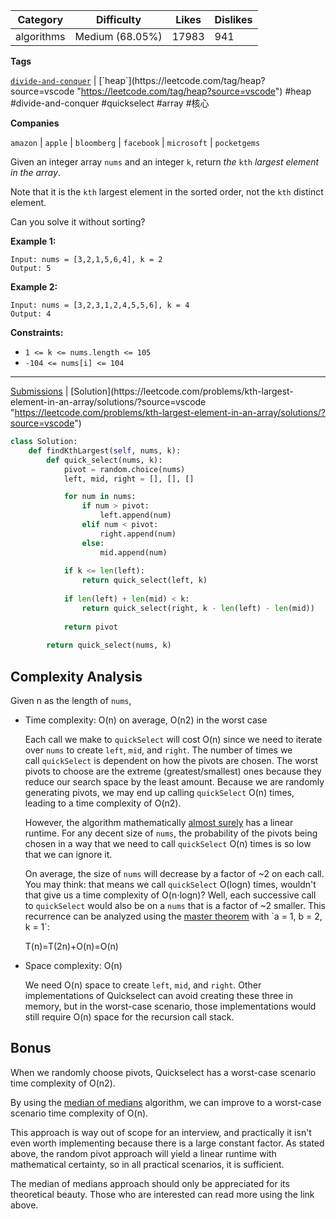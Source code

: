 |Category|Difficulty|Likes|Dislikes|
|---|---|---|---|
|algorithms|Medium (68.05%)|17983|941|

**Tags**

[`divide-and-conquer`](https://leetcode.com/tag/divide-and-conquer?source=vscode "https://leetcode.com/tag/divide-and-conquer?source=vscode") | [`heap`](https://leetcode.com/tag/heap?source=vscode "https://leetcode.com/tag/heap?source=vscode") #heap #divide-and-conquer  #quickselect #array #核心 

**Companies**

`amazon` | `apple` | `bloomberg` | `facebook` | `microsoft` | `pocketgems`

Given an integer array `nums` and an integer `k`, return _the_ `kth` _largest element in the array_.

Note that it is the `kth` largest element in the sorted order, not the `kth` distinct element.

Can you solve it without sorting?

**Example 1:**

```
Input: nums = [3,2,1,5,6,4], k = 2
Output: 5
```

**Example 2:**

```
Input: nums = [3,2,3,1,2,4,5,5,6], k = 4
Output: 4
```

**Constraints:**

- `1 <= k <= nums.length <= 105`
- `-104 <= nums[i] <= 104`

---

[Submissions](https://leetcode.com/problems/kth-largest-element-in-an-array/submissions/?source=vscode "https://leetcode.com/problems/kth-largest-element-in-an-array/submissions/?source=vscode") | [Solution](https://leetcode.com/problems/kth-largest-element-in-an-array/solutions/?source=vscode "https://leetcode.com/problems/kth-largest-element-in-an-array/solutions/?source=vscode")


```python
class Solution:
    def findKthLargest(self, nums, k):
        def quick_select(nums, k):
            pivot = random.choice(nums)
            left, mid, right = [], [], []

            for num in nums:
                if num > pivot:
                    left.append(num)
                elif num < pivot:
                    right.append(num)
                else:
                    mid.append(num)
            
            if k <= len(left):
                return quick_select(left, k)
            
            if len(left) + len(mid) < k:
                return quick_select(right, k - len(left) - len(mid))
            
            return pivot
        
        return quick_select(nums, k)
```

## **Complexity Analysis**

Given n as the length of `nums`,

- Time complexity: O(n) on average, O(n2) in the worst case
    
    Each call we make to `quickSelect` will cost O(n) since we need to iterate over `nums` to create `left`, `mid`, and `right`. The number of times we call `quickSelect` is dependent on how the pivots are chosen. The worst pivots to choose are the extreme (greatest/smallest) ones because they reduce our search space by the least amount. Because we are randomly generating pivots, we may end up calling `quickSelect` O(n) times, leading to a time complexity of O(n2).
    
    However, the algorithm mathematically [almost surely](https://en.wikipedia.org/wiki/Almost_surely) has a linear runtime. For any decent size of `nums`, the probability of the pivots being chosen in a way that we need to call `quickSelect` O(n) times is so low that we can ignore it.
    
    On average, the size of `nums` will decrease by a factor of ~2 on each call. You may think: that means we call `quickSelect` O(logn) times, wouldn't that give us a time complexity of O(n⋅logn)? Well, each successive call to `quickSelect` would also be on a `nums` that is a factor of ~2 smaller. This recurrence can be analyzed using the [master theorem](https://en.wikipedia.org/wiki/Master_theorem_\(analysis_of_algorithms\)) with `a = 1, b = 2, k = 1`:
    
    T(n)=T(2n​)+O(n)=O(n)
    
- Space complexity: O(n)
    
    We need O(n) space to create `left`, `mid`, and `right`. Other implementations of Quickselect can avoid creating these three in memory, but in the worst-case scenario, those implementations would still require O(n) space for the recursion call stack.
    

  

## **Bonus**

When we randomly choose pivots, Quickselect has a worst-case scenario time complexity of O(n2).

By using the [median of medians](https://en.wikipedia.org/wiki/Median_of_medians) algorithm, we can improve to a worst-case scenario time complexity of O(n).

This approach is way out of scope for an interview, and practically it isn't even worth implementing because there is a large constant factor. As stated above, the random pivot approach will yield a linear runtime with mathematical certainty, so in all practical scenarios, it is sufficient.

The median of medians approach should only be appreciated for its theoretical beauty. Those who are interested can read more using the link above.